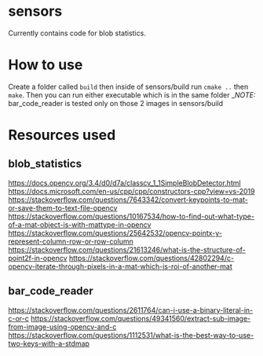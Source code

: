 # sensors
Currently contains code for blob statistics.

# How to use
Create a folder called `build` then inside of sensors/build run `cmake ..` then `make`.
Then you can run either executable which is in the same folder
__NOTE:_ bar_code_reader is tested only on those 2 images in sensors/build

# Resources used
## blob_statistics
https://docs.opencv.org/3.4/d0/d7a/classcv_1_1SimpleBlobDetector.html
https://docs.microsoft.com/en-us/cpp/cpp/constructors-cpp?view=vs-2019
https://stackoverflow.com/questions/7643342/convert-keypoints-to-mat-or-save-them-to-text-file-opencv
https://stackoverflow.com/questions/10167534/how-to-find-out-what-type-of-a-mat-object-is-with-mattype-in-opencv
https://stackoverflow.com/questions/25642532/opencv-pointx-y-represent-column-row-or-row-column
https://stackoverflow.com/questions/21613246/what-is-the-structure-of-point2f-in-opencv
https://stackoverflow.com/questions/42802294/c-opencv-iterate-through-pixels-in-a-mat-which-is-roi-of-another-mat

## bar_code_reader
https://stackoverflow.com/questions/2611764/can-i-use-a-binary-literal-in-c-or-c
https://stackoverflow.com/questions/49341560/extract-sub-image-from-image-using-opencv-and-c
https://stackoverflow.com/questions/1112531/what-is-the-best-way-to-use-two-keys-with-a-stdmap
